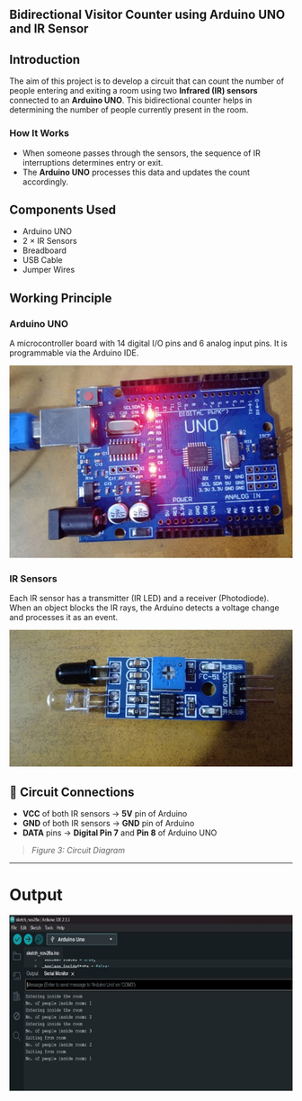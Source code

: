 ## Bidirectional Visitor Counter using Arduino UNO and IR Sensor

##  Introduction  
The aim of this project is to develop a circuit that can count the number of people entering and exiting a room using two **Infrared (IR) sensors** connected to an **Arduino UNO**. This bidirectional counter helps in determining the number of people currently present in the room.

### How It Works
- When someone passes through the sensors, the sequence of IR interruptions determines entry or exit.
- The **Arduino UNO** processes this data and updates the count accordingly.

## Components Used
- Arduino UNO  
- 2 × IR Sensors  
- Breadboard  
- USB Cable  
- Jumper Wires  

## Working Principle

###  Arduino UNO  
A microcontroller board with 14 digital I/O pins and 6 analog input pins. It is programmable via the Arduino IDE.

![Figure1: Arduino UNO](Arduino.jpg)

###  IR Sensors  
Each IR sensor has a transmitter (IR LED) and a receiver (Photodiode). When an object blocks the IR rays, the Arduino detects a voltage change and processes it as an event.

![Figure2: IR Sensor](IRSensor.jpg)



## 🔌 Circuit Connections

- **VCC** of both IR sensors → **5V** pin of Arduino  
- **GND** of both IR sensors → **GND** pin of Arduino  
- **DATA** pins → **Digital Pin 7** and **Pin 8** of Arduino UNO  

> *Figure 3: Circuit Diagram*

---
# Output 
![Number of visitors currently in the room being displayed](Output_Arduino.jpg)

